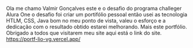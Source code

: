 Ola me chamo Valmir Gonçalves este e o desafio do programa challeger Alura One  o desafio foi criar um portifólio pessoal então usei as tecnologia 
HTLM, CSS, Java   bom no meu ponto de vista, valeu o esforço e a dedicação com o resultado obtido estarei melhorando. Mais este portfólio. 
Obrigado a todos que visitarem meu site aqui está o link do site.
https://portf-lio-vg.vercel.app/
